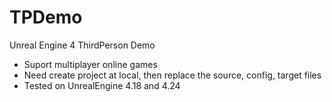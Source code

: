 # TPDemo
Unreal Engine 4 ThirdPerson Demo

- Suport multiplayer online games
- Need create project at local, then replace the source, config, target files
- Tested on UnrealEngine 4.18 and 4.24
